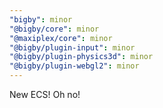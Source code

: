 ```yaml
---
"bigby": minor
"@bigby/core": minor
"@maxiplex/core": minor
"@bigby/plugin-input": minor
"@bigby/plugin-physics3d": minor
"@bigby/plugin-webgl2": minor
---
```


New ECS! Oh no!
